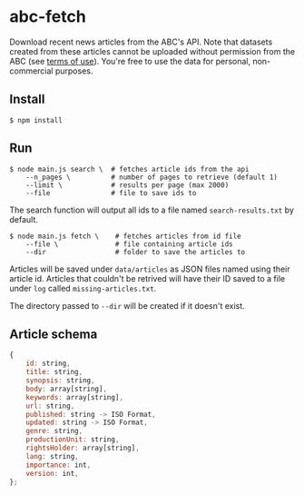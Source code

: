 # abc-fetch
Download recent news articles from the ABC's API. Note that datasets created from these articles cannot be uploaded without permission from the ABC (see [terms of use](https://help.abc.net.au/hc/en-us/articles/360001548096)). You're free to use the data for personal, non-commercial purposes.

## Install

```shell
$ npm install
```

## Run

```shell
$ node main.js search \  # fetches article ids from the api
    --n_pages \          # number of pages to retrieve (default 1)
    --limit \            # results per page (max 2000)
    --file               # file to save ids to
```

The search function will output all ids to a file named `search-results.txt` by default.

```shell
$ node main.js fetch \    # fetches articles from id file
    --file \              # file containing article ids
    --dir                 # folder to save the articles to       
```

Articles will be saved under `data/articles` as JSON files named using their article id. Articles that couldn't be retrived will have their ID saved to a file under `log` called `missing-articles.txt`.

The directory passed to `--dir` will be created if it doesn't exist.

## Article schema

```js
{
    id: string,
    title: string,
    synopsis: string,
    body: array[string],
    keywords: array[string],
    url: string,
    published: string -> ISO Format,
    updated: string -> ISO Format,
    genre: string,
    productionUnit: string,
    rightsHolder: array[string],
    lang: string,
    importance: int,
    version: int,
};
```
